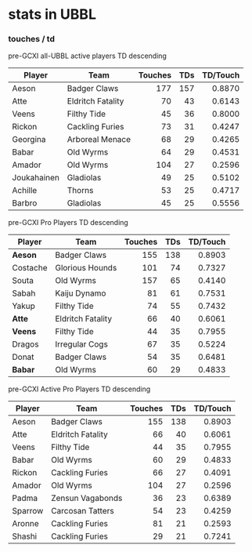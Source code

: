 # stats in UBBL

### touches / td

pre-GCXI all-UBBL active players TD descending

| Player  | Team | Touches | TDs | TD/Touch |
|--------|-------|---------:|---:|----:|
| Aeson       | Badger Claws      |           177 |        157 |    0.8870 |
| Atte        | Eldritch Fatality |            70 |         43 |    0.6143 |
| Veens       | Filthy Tide       |            45 |         36 |    0.8000 |
| Rickon      | Cackling Furies   |            73 |         31 |    0.4247 |
| Georgina    | Arboreal Menace   |            68 |         29 |    0.4265 |
| Babar       | Old Wyrms         |            64 |         29 |    0.4531 |
| Amador      | Old Wyrms         |           104 |         27 |    0.2596 |
| Joukahainen | Gladiolas         |            49 |         25 |    0.5102 |
| Achille     | Thorns            |            53 |         25 |    0.4717 |
| Barbro      | Gladiolas         |            45 |         25 |    0.5556 |

pre-GCXI Pro Players TD descending

| Player  | Team | Touches | TDs | TD/Touch |
|--------|-------|---------:|---:|----:|
| **Aeson**     | Badger Claws      |           155 |        138 |    0.8903 |
| Costache | Glorious Hounds   |           101 |         74 |    0.7327 |
| Souta    | Old Wyrms         |           157 |         65 |    0.4140 |
| Sabah    | Kaiju Dynamo      |            81 |         61 |    0.7531 |
| Yakup    | Filthy Tide       |            74 |         55 |    0.7432 |
| **Atte**      | Eldritch Fatality |            66 |         40 |    0.6061 |
| **Veens**     | Filthy Tide       |            44 |         35 |    0.7955 |
| Dragos   | Irregular Cogs    |            67 |         35 |    0.5224 |
| Donat    | Badger Claws      |            54 |         35 |    0.6481 |
| **Babar**     | Old Wyrms         |            60 |         29 |    0.4833 |

pre-GCXI Active Pro Players TD descending

| Player  | Team | Touches | TDs | TD/Touch |
|--------|-------|---------:|---:|----:|
| Aeson   | Badger Claws      |           155 |        138 |    0.8903 |
| Atte    | Eldritch Fatality |            66 |         40 |    0.6061 |
| Veens   | Filthy Tide       |            44 |         35 |    0.7955 |
| Babar   | Old Wyrms         |            60 |         29 |    0.4833 |
| Rickon  | Cackling Furies   |            66 |         27 |    0.4091 |
| Amador  | Old Wyrms         |           104 |         27 |    0.2596 |
| Padma   | Zensun Vagabonds  |            36 |         23 |    0.6389 |
| Sparrow | Carcosan Tatters  |            54 |         23 |    0.4259 |
| Aronne  | Cackling Furies   |            81 |         21 |    0.2593 |
| Shashi  | Cackling Furies   |            29 |         21 |    0.7241 |


